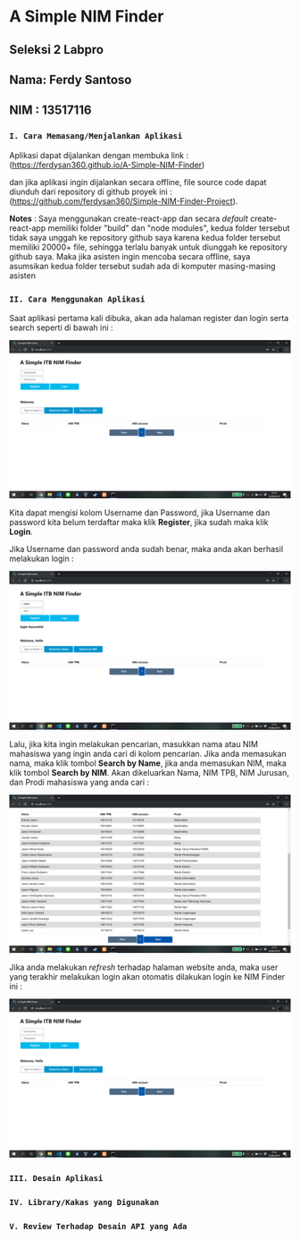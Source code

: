 # A Simple NIM Finder
## Seleksi 2 Labpro

## Nama: Ferdy Santoso
## NIM : 13517116

### `I. Cara Memasang/Menjalankan Aplikasi`
Aplikasi dapat dijalankan dengan membuka link : (https://ferdysan360.github.io/A-Simple-NIM-Finder)

dan jika aplikasi ingin dijalankan secara offline, file source code dapat diunduh dari repository di github proyek ini : (https://github.com/ferdysan360/Simple-NIM-Finder-Project).

**Notes** : Saya menggunakan create-react-app dan secara *default* create-react-app memiliki folder "build" dan "node modules", kedua folder tersebut tidak saya unggah ke repository github saya karena kedua folder tersebut memiliki 20000+ file, sehingga terlalu banyak untuk diunggah ke repository github saya. Maka jika asisten ingin mencoba secara offline, saya asumsikan kedua folder tersebut sudah ada di komputer masing-masing asisten

### `II. Cara Menggunakan Aplikasi`
Saat aplikasi pertama kali dibuka, akan ada halaman register dan login serta search seperti di bawah ini :

![Halaman Utama](1.png)

Kita dapat mengisi kolom Username dan Password, jika Username dan password kita belum terdaftar maka klik **Register**, jika sudah maka klik **Login**. 

Jika Username dan password anda sudah benar, maka anda akan berhasil melakukan login :

![Register dan Login](2.png)

Lalu, jika kita ingin melakukan pencarian, masukkan nama atau NIM mahasiswa yang ingin anda cari di kolom pencarian. Jika anda memasukan nama, maka klik tombol **Search by Name**, jika anda memasukan NIM, maka klik tombol **Search by NIM**. Akan dikeluarkan Nama, NIM TPB, NIM Jurusan, dan Prodi mahasiswa yang anda cari :

![Searching](3.png)

Jika anda melakukan *refresh* terhadap halaman website anda, maka user yang terakhir melakukan login akan otomatis dilakukan login ke NIM Finder ini :

![Automatic Login](4.png)

### `III. Desain Aplikasi`



### `IV. Library/Kakas yang Digunakan`



### `V. Review Terhadap Desain API yang Ada`